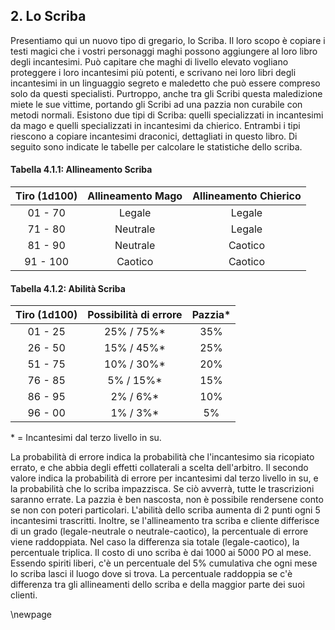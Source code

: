 ## 2. Lo Scriba

Presentiamo qui un nuovo tipo di gregario, lo Scriba. Il loro scopo è copiare i testi magici che i vostri personaggi maghi possono aggiungere al loro libro degli incantesimi. Può capitare che maghi di livello elevato vogliano proteggere i loro incantesimi più potenti, e scrivano nei loro libri degli incantesimi in un linguaggio segreto e maledetto che può essere compreso solo da questi specialisti. Purtroppo, anche tra gli Scribi questa maledizione miete le sue vittime, portando gli Scribi ad una pazzia non curabile con metodi normali. Esistono due tipi di Scriba: quelli specializzati in incantesimi da mago e quelli specializzati in incantesimi da chierico. Entrambi i tipi riescono a copiare incantesimi draconici, dettagliati in questo libro. Di seguito sono indicate le tabelle per calcolare le statistiche dello scriba.

#### Tabella 4.1.1: Allineamento Scriba

| Tiro (1d100) | Allineamento Mago | Allineamento Chierico |
| :----------: | :---------------: | :-------------------: |
|    01 - 70   |       Legale      |         Legale        |
|    71 - 80   |      Neutrale     |         Legale        |
|    81 - 90   |      Neutrale     |        Caotico        |
|   91 - 100   |      Caotico      |        Caotico        |

#### Tabella 4.1.2: Abilità Scriba

| Tiro (1d100) | Possibilità di errore | Pazzia\* |
| :----------: | :-------------------: | :------: |
|    01 - 25   |      25% / 75%\*      |    35%   |
|    26 - 50   |      15% / 45%\*      |    25%   |
|    51 - 75   |      10% / 30%\*      |    20%   |
|    76 - 85   |       5% / 15%\*      |    15%   |
|    86 - 95   |       2% / 6%\*       |    10%   |
|    96 - 00   |       1% / 3%\*       |    5%    |

\* = Incantesimi dal terzo livello in su.

La probabilità di errore indica la probabilità che l'incantesimo sia ricopiato errato, e che abbia degli effetti collaterali a scelta dell'arbitro. Il secondo valore indica la probabilità di errore per incantesimi dal terzo livello in su, e la probabilità che lo scriba impazzisca.
Se ciò avverrà, tutte le trascrizioni saranno errate. La pazzia è ben nascosta, non è possibile rendersene conto se non con poteri particolari.
L'abilità dello scriba aumenta di 2 punti ogni 5 incantesimi trascritti.
Inoltre, se l'allineamento tra scriba e cliente differisce di un grado (legale-neutrale o neutrale-caotico), la percentuale di errore viene raddoppiata. Nel caso la differenza sia totale (legale-caotico), la percentuale triplica.
Il costo di uno scriba è dai 1000 ai 5000 PO al mese. Essendo spiriti liberi, c'è un percentuale del 5% cumulativa che ogni mese lo scriba lasci il luogo dove si trova. La percentuale raddoppia se c'è differenza tra gli allineamenti dello scriba e della maggior parte dei suoi clienti.

\newpage